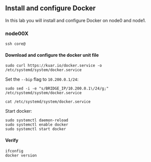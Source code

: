 ## Install and configure Docker

In this lab you will install and configure Docker on node0 and node1.

### node00X

```
ssh core@
```

#### Download and configure the docker unit file

```
sudo curl https://kuar.io/docker.service -o /etc/systemd/system/docker.service
```

Set the `--bip` flag to `10.200.0.1/24`:

```
sudo sed -i -e "s/BRIDGE_IP/10.200.0.1\/24/g;" /etc/systemd/system/docker.service
```
```
cat /etc/systemd/system/docker.service
```

Start docker:

```
sudo systemctl daemon-reload
sudo systemctl enable docker
sudo systemctl start docker
```

#### Verify

```
ifconfig
docker version
```

